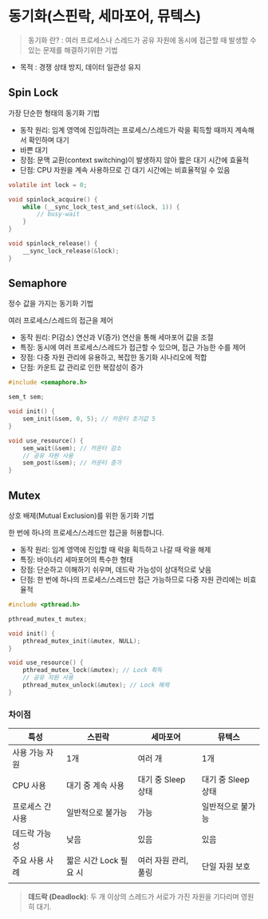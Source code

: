 # 동기화(스핀락, 세마포어, 뮤텍스)

> 동기화 란? : 여러 프로세스나 스레드가 공유 자원에 동시에 접근할 때 발생할 수 있는 문제를 해결하기위한 기법
> 
- 목적 : 경쟁 상태 방지, 데이터 일관성 유지

## **Spin Lock**

가장 단순한 형태의 동기화 기법

- 동작 원리: 임계 영역에 진입하려는 프로세스/스레드가 락을 획득할 때까지 계속해서 확인하며 대기
- 바쁜 대기
- 장점: 문맥 교환(context switching)이 발생하지 않아 짧은 대기 시간에 효율적
- 단점: CPU 자원을 계속 사용하므로 긴 대기 시간에는 비효율적일 수 있음

```c
volatile int lock = 0;

void spinlock_acquire() {
    while (__sync_lock_test_and_set(&lock, 1)) {
        // busy-wait
    }
}

void spinlock_release() {
    __sync_lock_release(&lock);
}
```

## **Semaphore**

정수 값을 가지는 동기화 기법

여러 프로세스/스레드의 접근을 제어

- 동작 원리: P(감소) 연산과 V(증가) 연산을 통해 세마포어 값을 조절
- 특징: 동시에 여러 프로세스/스레드가 접근할 수 있으며, 접근 가능한 수를 제어
- 장점: 다중 자원 관리에 유용하고, 복잡한 동기화 시나리오에 적합
- 단점: 카운트 값 관리로 인한 복잡성이 증가

```c
#include <semaphore.h>

sem_t sem;

void init() {
    sem_init(&sem, 0, 5); // 카운터 초기값 5
}

void use_resource() {
    sem_wait(&sem); // 카운터 감소
    // 공유 자원 사용
    sem_post(&sem); // 카운터 증가
}

```

## **Mutex**

상호 배제(Mutual Exclusion)를 위한 동기화 기법

 한 번에 하나의 프로세스/스레드만 접근을 허용합니다.

- 동작 원리: 임계 영역에 진입할 때 락을 획득하고 나갈 때 락을 해제
- 특징: 바이너리 세마포어의 특수한 형태
- 장점: 단순하고 이해하기 쉬우며, 데드락 가능성이 상대적으로 낮음
- 단점: 한 번에 하나의 프로세스/스레드만 접근 가능하므로 다중 자원 관리에는 비효율적

```c
#include <pthread.h>

pthread_mutex_t mutex;

void init() {
    pthread_mutex_init(&mutex, NULL);
}

void use_resource() {
    pthread_mutex_lock(&mutex); // Lock 획득
    // 공유 자원 사용
    pthread_mutex_unlock(&mutex); // Lock 해제
}
```

### 차이점

| 특성 | 스핀락 | 세마포어 | 뮤텍스 |
| --- | --- | --- | --- |
| 사용 가능 자원 | 1개 | 여러 개 | 1개 |
| CPU 사용 | 대기 중 계속 사용 | 대기 중 Sleep 상태 | 대기 중 Sleep 상태 |
| 프로세스 간 사용 | 일반적으로 불가능 | 가능 | 일반적으로 불가능 |
| 데드락 가능성 | 낮음 | 있음 | 있음 |
| 주요 사용 사례 | 짧은 시간 Lock 필요 시 | 여러 자원 관리, 풀링 | 단일 자원 보호 |
|  |  |  |  |

> **데드락 (Deadlock)**: 두 개 이상의 스레드가 서로가 가진 자원을 기다리며 영원히 대기.
>
